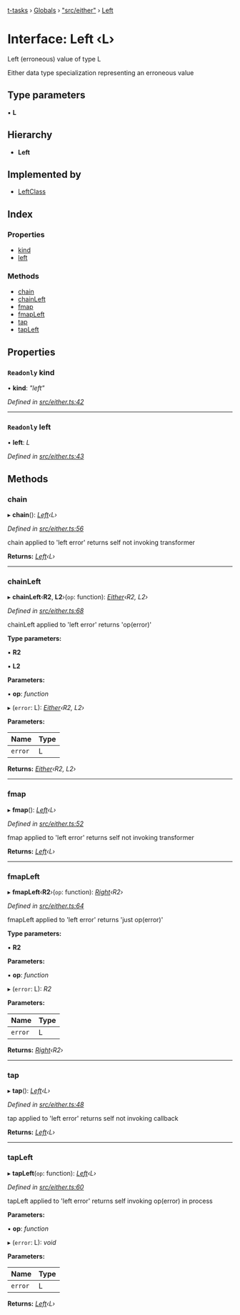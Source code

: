 [t-tasks](../README.md) › [Globals](../globals.md) › ["src/either"](../modules/_src_either_.md) › [Left](_src_either_.left.md)

# Interface: Left ‹**L**›

Left (erroneous) value of type L

Either data type specialization representing an erroneous value

## Type parameters

▪ **L**

## Hierarchy

* **Left**

## Implemented by

* [LeftClass](../classes/_src_either_.leftclass.md)

## Index

### Properties

* [kind](_src_either_.left.md#readonly-kind)
* [left](_src_either_.left.md#readonly-left)

### Methods

* [chain](_src_either_.left.md#chain)
* [chainLeft](_src_either_.left.md#chainleft)
* [fmap](_src_either_.left.md#fmap)
* [fmapLeft](_src_either_.left.md#fmapleft)
* [tap](_src_either_.left.md#tap)
* [tapLeft](_src_either_.left.md#tapleft)

## Properties

### `Readonly` kind

• **kind**: *"left"*

*Defined in [src/either.ts:42](https://github.com/lammonaaf/t-tasks/blob/f271a8d/src/either.ts#L42)*

___

### `Readonly` left

• **left**: *L*

*Defined in [src/either.ts:43](https://github.com/lammonaaf/t-tasks/blob/f271a8d/src/either.ts#L43)*

## Methods

###  chain

▸ **chain**(): *[Left](_src_either_.left.md)‹L›*

*Defined in [src/either.ts:56](https://github.com/lammonaaf/t-tasks/blob/f271a8d/src/either.ts#L56)*

chain applied to 'left error' returns self not invoking transformer

**Returns:** *[Left](_src_either_.left.md)‹L›*

___

###  chainLeft

▸ **chainLeft**‹**R2**, **L2**›(`op`: function): *[Either](_src_either_.either.md)‹R2, L2›*

*Defined in [src/either.ts:68](https://github.com/lammonaaf/t-tasks/blob/f271a8d/src/either.ts#L68)*

chainLeft applied to 'left error' returns 'op(error)'

**Type parameters:**

▪ **R2**

▪ **L2**

**Parameters:**

▪ **op**: *function*

▸ (`error`: L): *[Either](_src_either_.either.md)‹R2, L2›*

**Parameters:**

Name | Type |
------ | ------ |
`error` | L |

**Returns:** *[Either](_src_either_.either.md)‹R2, L2›*

___

###  fmap

▸ **fmap**(): *[Left](_src_either_.left.md)‹L›*

*Defined in [src/either.ts:52](https://github.com/lammonaaf/t-tasks/blob/f271a8d/src/either.ts#L52)*

fmap applied to 'left error' returns self not invoking transformer

**Returns:** *[Left](_src_either_.left.md)‹L›*

___

###  fmapLeft

▸ **fmapLeft**‹**R2**›(`op`: function): *[Right](_src_either_.right.md)‹R2›*

*Defined in [src/either.ts:64](https://github.com/lammonaaf/t-tasks/blob/f271a8d/src/either.ts#L64)*

fmapLeft applied to 'left error' returns 'just op(error)'

**Type parameters:**

▪ **R2**

**Parameters:**

▪ **op**: *function*

▸ (`error`: L): *R2*

**Parameters:**

Name | Type |
------ | ------ |
`error` | L |

**Returns:** *[Right](_src_either_.right.md)‹R2›*

___

###  tap

▸ **tap**(): *[Left](_src_either_.left.md)‹L›*

*Defined in [src/either.ts:48](https://github.com/lammonaaf/t-tasks/blob/f271a8d/src/either.ts#L48)*

tap applied to 'left error' returns self not invoking callback

**Returns:** *[Left](_src_either_.left.md)‹L›*

___

###  tapLeft

▸ **tapLeft**(`op`: function): *[Left](_src_either_.left.md)‹L›*

*Defined in [src/either.ts:60](https://github.com/lammonaaf/t-tasks/blob/f271a8d/src/either.ts#L60)*

tapLeft applied to 'left error' returns self invoking op(error) in process

**Parameters:**

▪ **op**: *function*

▸ (`error`: L): *void*

**Parameters:**

Name | Type |
------ | ------ |
`error` | L |

**Returns:** *[Left](_src_either_.left.md)‹L›*
